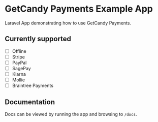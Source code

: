 # GetCandy Payments Example App

Laravel App demonstrating how to use GetCandy Payments.

## Currently supported

- [ ] Offline
- [ ] Stripe
- [ ] PayPal
- [ ] SagePay
- [ ] Klarna
- [ ] Mollie
- [ ] Braintree Payments

## Documentation

Docs can be viewed by running the app and browsing to `/docs`.

